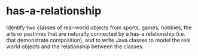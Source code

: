 # has-a-relationship
Identify two classes of real-world objects from sports, games, hobbies, the arts or pastimes that are naturally connected by a has-a relationship (i.e. that demonstrate composition), and to write Java classes to model the real world objects and the relationship between the classes.
